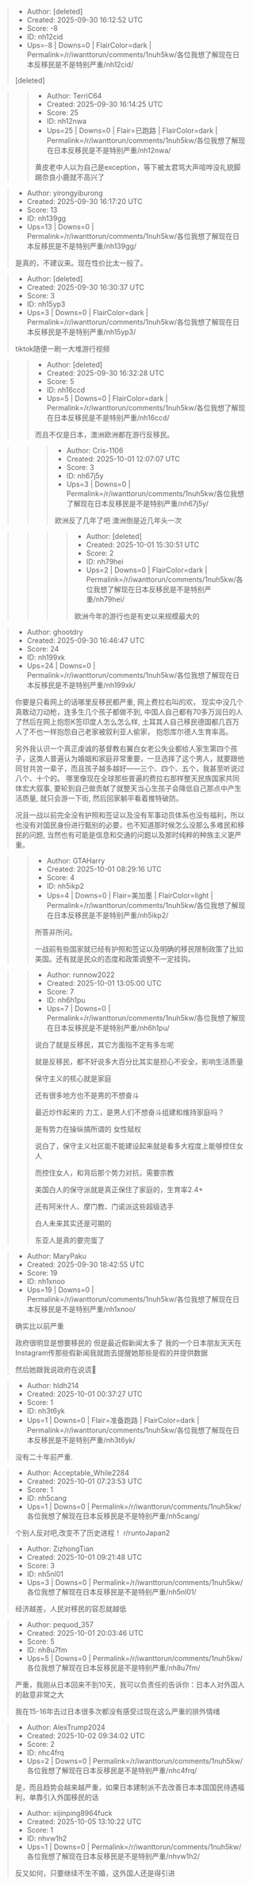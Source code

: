 > - Author: [deleted]
> - Created: 2025-09-30 16:12:52 UTC
> - Score: -8
> - ID: nh12cid
> - Ups=-8 | Downs=0 | FlairColor=dark | Permalink=/r/iwanttorun/comments/1nuh5kw/各位我想了解现在日本反移民是不是特别严重/nh12cid/
>
> [deleted]

>> - Author: TerriC64
>> - Created: 2025-09-30 16:14:25 UTC
>> - Score: 25
>> - ID: nh12nwa
>> - Ups=25 | Downs=0 | Flair=已跑路 | FlairColor=dark | Permalink=/r/iwanttorun/comments/1nuh5kw/各位我想了解现在日本反移民是不是特别严重/nh12nwa/
>>
>> 黄皮老中人以为自己是exception，等下被太君骂大声喧哗没礼貌脚踢奈良小鹿就不高兴了

> - Author: yirongyiburong
> - Created: 2025-09-30 16:17:20 UTC
> - Score: 13
> - ID: nh139gg
> - Ups=13 | Downs=0 | Permalink=/r/iwanttorun/comments/1nuh5kw/各位我想了解现在日本反移民是不是特别严重/nh139gg/
>
> 是真的，不建议来。现在性价比太一般了。

> - Author: [deleted]
> - Created: 2025-09-30 16:30:37 UTC
> - Score: 3
> - ID: nh15yp3
> - Ups=3 | Downs=0 | FlairColor=dark | Permalink=/r/iwanttorun/comments/1nuh5kw/各位我想了解现在日本反移民是不是特别严重/nh15yp3/
>
> tiktok随便一刷一大堆游行视频

>> - Author: [deleted]
>> - Created: 2025-09-30 16:32:28 UTC
>> - Score: 5
>> - ID: nh16ccd
>> - Ups=5 | Downs=0 | FlairColor=dark | Permalink=/r/iwanttorun/comments/1nuh5kw/各位我想了解现在日本反移民是不是特别严重/nh16ccd/
>>
>> 而且不仅是日本，澳洲欧洲都在游行反移民。

>>> - Author: Cris-1106
>>> - Created: 2025-10-01 12:07:07 UTC
>>> - Score: 3
>>> - ID: nh67j5y
>>> - Ups=3 | Downs=0 | Permalink=/r/iwanttorun/comments/1nuh5kw/各位我想了解现在日本反移民是不是特别严重/nh67j5y/
>>>
>>> 欧洲反了几年了吧 澳洲倒是近几年头一次

>>>> - Author: [deleted]
>>>> - Created: 2025-10-01 15:30:51 UTC
>>>> - Score: 2
>>>> - ID: nh79hei
>>>> - Ups=2 | Downs=0 | FlairColor=dark | Permalink=/r/iwanttorun/comments/1nuh5kw/各位我想了解现在日本反移民是不是特别严重/nh79hei/
>>>>
>>>> 欧洲今年的游行也是有史以来规模最大的

> - Author: ghootdry
> - Created: 2025-09-30 16:46:47 UTC
> - Score: 24
> - ID: nh199xk
> - Ups=24 | Downs=0 | Permalink=/r/iwanttorun/comments/1nuh5kw/各位我想了解现在日本反移民是不是特别严重/nh199xk/
>
> 你要是只看网上的话哪里反移民都严重,  网上费拉右叫的欢， 现实中没几个真敢动刀动枪，连多生几个孩子都做不到,   中国人自己都有70多万润日的人了然后在网上抱怨K签印度人怎么怎么样,  土耳其人自己移民德国都几百万人了不也一样抱怨自己老家被叙利亚人偷家，  抱怨库尔德人生育率高。
> 
> 另外我认识一个真正虔诚的基督教右翼白女老公失业都给人家生第四个孩子，这类人普遍认为婚姻和家庭非常重要，一旦选择了这个男人，就要跟他同甘共苦一辈子，而且孩子越多越好——三个、四个、五个，我甚至听说过八个、十个的。 哪里像现在全球那些普遍的费拉右那样整天民族国家共同体宏大叙事,  要轮到自己做贡献了就整天当心生孩子会降低自己那点中产生活质量,  就只会游一下街,  然后回家躺平看着推特破防。
> 
> 
> 况且一战以前完全没有护照和签证以及没有军事动员体系也没有福利，所以也没有对国民身份进行甄别的必要，也不知道那时候怎么没那么多难民和移民的问题,  当然也有可能是信息和交通的问题以及那时纯粹的种族主义更严重。

>> - Author: GTAHarry
>> - Created: 2025-10-01 08:29:16 UTC
>> - Score: 4
>> - ID: nh5ikp2
>> - Ups=4 | Downs=0 | Flair=美加墨 | FlairColor=light | Permalink=/r/iwanttorun/comments/1nuh5kw/各位我想了解现在日本反移民是不是特别严重/nh5ikp2/
>>
>> 所答非所问。
>> 
>> 一战前有些国家就已经有护照和签证以及明确的移民限制政策了比如美国。还有就是民众的态度和政策调整不一定挂钩。

>> - Author: runnow2022
>> - Created: 2025-10-01 13:05:00 UTC
>> - Score: 7
>> - ID: nh6h1pu
>> - Ups=7 | Downs=0 | Permalink=/r/iwanttorun/comments/1nuh5kw/各位我想了解现在日本反移民是不是特别严重/nh6h1pu/
>>
>> 说白了就是反移民，其它方面指不定有多左呢
>> 
>> 
>> 就是反移民，都不好说多大百分比其实是担心不安全，影响生活质量
>> 
>> 
>> 保守主义的核心就是家庭
>> 
>> 还有很多地方也不是男的不想奋斗
>> 
>> 最近炒作起来的 力工，是男人们不想奋斗组建和维持家庭吗？
>> 
>> 是有势力在操纵搞所谓的 女性赋权
>> 
>> 说白了，保守主义社区能不能建设起来就是看多大程度上能够控住女人
>> 
>> 而控住女人，和背后那个势力对抗，需要宗教
>> 
>> 美国白人的保守派就是真正保住了家庭的，生育率2.4+
>> 
>> 还有阿米什人、摩门教、门诺派这些超级选手
>> 
>> 白人未来其实还是可期的
>> 
>> 东亚人是真的要完蛋了

> - Author: MaryPaku
> - Created: 2025-09-30 18:42:55 UTC
> - Score: 19
> - ID: nh1xnoo
> - Ups=19 | Downs=0 | Permalink=/r/iwanttorun/comments/1nuh5kw/各位我想了解现在日本反移民是不是特别严重/nh1xnoo/
>
> 确实比以前严重
> 
> 政府很明显是想要移民的 但是最近假新闻太多了
> 我的一个日本朋友天天在Instagram传那些假新闻我就跑去提醒她那些是假的并提供数据
> 
> 然后她跟我说政府在说谎🤥

> - Author: hldh214
> - Created: 2025-10-01 00:37:27 UTC
> - Score: 1
> - ID: nh3t6yk
> - Ups=1 | Downs=0 | Flair=准备跑路 | FlairColor=dark | Permalink=/r/iwanttorun/comments/1nuh5kw/各位我想了解现在日本反移民是不是特别严重/nh3t6yk/
>
> 没有二十年前严重.

> - Author: Acceptable_While2284
> - Created: 2025-10-01 07:23:53 UTC
> - Score: 1
> - ID: nh5cang
> - Ups=1 | Downs=0 | Permalink=/r/iwanttorun/comments/1nuh5kw/各位我想了解现在日本反移民是不是特别严重/nh5cang/
>
> 个别人反对吧,改变不了历史进程！   r/runtoJapan2

> - Author: ZizhongTian
> - Created: 2025-10-01 09:21:48 UTC
> - Score: 3
> - ID: nh5nl01
> - Ups=3 | Downs=0 | Permalink=/r/iwanttorun/comments/1nuh5kw/各位我想了解现在日本反移民是不是特别严重/nh5nl01/
>
> 经济越差，人民对移民的容忍就越低

> - Author: pequod_357
> - Created: 2025-10-01 20:03:46 UTC
> - Score: 5
> - ID: nh8u7fm
> - Ups=5 | Downs=0 | Permalink=/r/iwanttorun/comments/1nuh5kw/各位我想了解现在日本反移民是不是特别严重/nh8u7fm/
>
> 严重，我刚从日本回来不到10天，我可以负责任的告诉你：日本人对外国人的敌意非常之大
> 
> 我在15-16年去过日本很多次都没有感受过现在这么严重的排外情绪

> - Author: AlexTrump2024
> - Created: 2025-10-02 09:34:02 UTC
> - Score: 2
> - ID: nhc4frq
> - Ups=2 | Downs=0 | Permalink=/r/iwanttorun/comments/1nuh5kw/各位我想了解现在日本反移民是不是特别严重/nhc4frq/
>
> 是，而且趋势会越来越严重，如果日本建制派不去改善日本本国国民待遇福利，单靠引入外国移民的话

> - Author: xijinping8964fuck
> - Created: 2025-10-05 13:10:22 UTC
> - Score: 1
> - ID: nhvw1h2
> - Ups=1 | Downs=0 | Permalink=/r/iwanttorun/comments/1nuh5kw/各位我想了解现在日本反移民是不是特别严重/nhvw1h2/
>
> 反又如何，只要继续不生不婚，这外国人还是得引进
